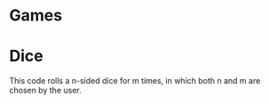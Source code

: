 # Games

# Dice

This code rolls a n-sided dice for m times, in which both n and m are chosen by the user.
